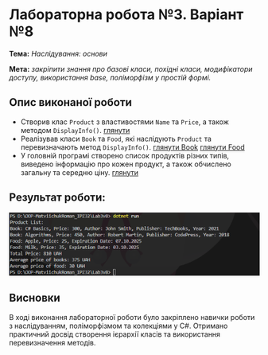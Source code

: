 # Лабораторна робота №3. Варіант №8

**Тема:** *Наслідування: основи*

**Мета:** *закріпити знання про базові класи, похідні класи, модифікатори доступу, використання base, поліморфізм у простій формі.*
##
## Опис виконаної роботи
- Створив клас `Product` з властивостями `Name` та `Price`, а також методом `DisplayInfo()`. [глянути](https://github.com/romansxxq/OOP-MatviichukRoman_IPZ32/blob/main/Lab3v8/Product.cs)
- Реалізував класи `Book` та `Food`, які наслідують `Product` та перевизначають метод `DisplayInfo()`. [глянути Book](https://github.com/romansxxq/OOP-MatviichukRoman_IPZ32/blob/main/Lab3v8/Book.cs) [глянути Food](https://github.com/romansxxq/OOP-MatviichukRoman_IPZ32/blob/main/Lab3v8/Food.cs)
- У головній програмі створено список продуктів різних типів, виведено інформацію про кожен продукт, а також обчислено загальну та середню ціну. [глянути](https://github.com/romansxxq/OOP-MatviichukRoman_IPZ32/blob/main/Lab3v8/Program.cs)
## Результат роботи:
![Screen](images/image.png)
## Висновки
В ході виконання лабораторної роботи було закріплено навички роботи з наслідуванням, поліморфізмом та колекціями у C#. Отримано практичний досвід створення ієрархії класів та використання перевизначення методів.

